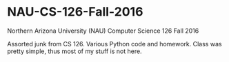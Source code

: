 # NAU-CS-126-Fall-2016
Northern Arizona University (NAU) Computer Science 126 Fall 2016

Assorted junk from CS 126. Various Python code and homework. Class was pretty simple, thus most of my stuff is not here.
